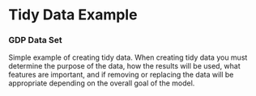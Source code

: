 # Tidy Data Example
### GDP Data Set

Simple example of creating tidy data. When creating tidy data you must determine the purpose of the data, how the results will be used, what features are important, and if removing or replacing the data will be appropriate depending on the overall goal of the model.  
